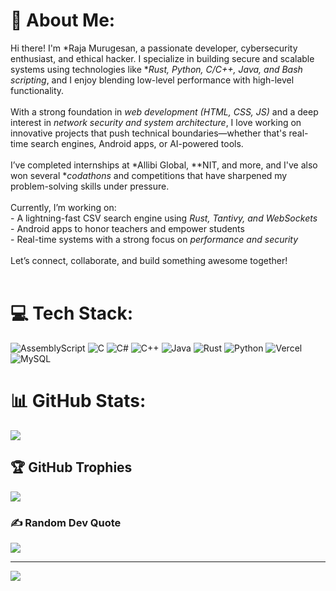 # 💫 About Me:
Hi there! I'm *Raja Murugesan, a passionate developer, cybersecurity enthusiast, and ethical hacker. I specialize in building secure and scalable systems using technologies like **Rust, Python, C/C++, Java, and Bash scripting*, and I enjoy blending low-level performance with high-level functionality.<br><br>With a strong foundation in *web development (HTML, CSS, JS)* and a deep interest in *network security and system architecture*, I love working on innovative projects that push technical boundaries—whether that's real-time search engines, Android apps, or AI-powered tools.<br><br>I’ve completed internships at *Allibi Global, **NIT, and more, and I've also won several **codathons* and competitions that have sharpened my problem-solving skills under pressure.<br><br>Currently, I’m working on:<br>- A lightning-fast CSV search engine using *Rust, Tantivy, and WebSockets*<br>- Android apps to honor teachers and empower students<br>- Real-time systems with a strong focus on *performance and security*<br><br>Let’s connect, collaborate, and build something awesome together!<br><br>


# 💻 Tech Stack:
![AssemblyScript](https://img.shields.io/badge/assembly%20script-%23000000.svg?style=for-the-badge&logo=assemblyscript&logoColor=white) ![C](https://img.shields.io/badge/c-%2300599C.svg?style=for-the-badge&logo=c&logoColor=white) ![C#](https://img.shields.io/badge/c%23-%23239120.svg?style=for-the-badge&logo=csharp&logoColor=white) ![C++](https://img.shields.io/badge/c++-%2300599C.svg?style=for-the-badge&logo=c%2B%2B&logoColor=white) ![Java](https://img.shields.io/badge/java-%23ED8B00.svg?style=for-the-badge&logo=openjdk&logoColor=white) ![Rust](https://img.shields.io/badge/rust-%23000000.svg?style=for-the-badge&logo=rust&logoColor=white) ![Python](https://img.shields.io/badge/python-3670A0?style=for-the-badge&logo=python&logoColor=ffdd54) ![Vercel](https://img.shields.io/badge/vercel-%23000000.svg?style=for-the-badge&logo=vercel&logoColor=white) ![MySQL](https://img.shields.io/badge/mysql-4479A1.svg?style=for-the-badge&logo=mysql&logoColor=white)
# 📊 GitHub Stats:
![](https://github-readme-stats.vercel.app/api?username=raja986&theme=dark&hide_border=false&include_all_commits=true&count_private=true)<br/>
## 🏆 GitHub Trophies
![](https://github-profile-trophy.vercel.app/?username=raja986&theme=radical&no-frame=false&no-bg=true&margin-w=4)

### ✍️ Random Dev Quote
![](https://quotes-github-readme.vercel.app/api?type=horizontal&theme=radical)

---
[![](https://visitcount.itsvg.in/api?id=raja986&icon=0&color=0)](https://visitcount.itsvg.in)

<!-- Proudly created with GPRM ( https://gprm.itsvg.in ) -->
